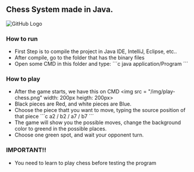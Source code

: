 ## Chess System made in Java. 

![GitHub Logo](/img/gambitodolucas.png)

### How to run 

- First Step is to compile the project in Java IDE, IntelliJ, Eclipse, etc.. 
- After compile, go to the folder that has the binary files
- Open some CMD in this folder and type: 
´´´c
java application/Program
´´´

### How to play
- After the game starts, we have this on CMD 
<img src = "/img/play-chess.png" width: 200px heigth: 200px> </img>
- Black pieces are Red, and white pieces are Blue. 
- Choose the piece thatt you want to move, typing the source position of that piece 
´´´c
a2 / b2 / a7 / b7
´´´
- The game will show you the possible moves, change the background color to greend in the possible places. 
- Choose one green spot, and wait your opponent turn. 


### IMPORTANT!! 
- You need to learn to play chess before testing the program